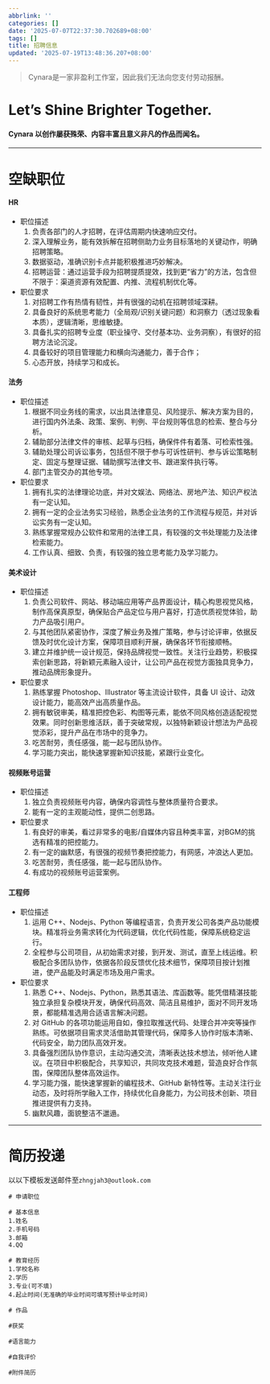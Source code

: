 ```yaml
---
abbrlink: ''
categories: []
date: '2025-07-07T22:37:30.702689+08:00'
tags: []
title: 招聘信息
updated: '2025-07-19T13:48:36.207+08:00'
---
```

> Cynara是一家非盈利工作室，因此我们无法向您支付劳动报酬。

# **Let’s Shine Brighter Together.**

#### Cynara 以创作屡获殊荣、内容丰富且意义非凡的作品而闻名。

---

# 空缺职位

#### HR

- 职位描述
  1. 负责各部门的人才招聘，在评估周期内快速响应交付。
  2. 深入理解业务，能有效拆解在招聘侧助力业务目标落地的关键动作，明确招聘策略。
  3. 数据驱动，准确识别卡点并能积极推进巧妙解决。
  4. 招聘运营：通过运营手段为招聘提质提效，找到更“省力”的方法，包含但不限于：渠道资源有效配置、内推、流程机制优化等。
- 职位要求
  1. 对招聘工作有热情有韧性，并有很强的动机在招聘领域深耕。
  2. 具备良好的系统思考能力（全局观/识别关键问题）和洞察力（透过现象看本质），逻辑清晰，思维敏捷。
  3. 具备扎实的招聘专业度（职业操守、交付基本功、业务洞察），有很好的招聘方法论沉淀。
  4. 具备较好的项目管理能力和横向沟通能力，善于合作；
  5. 心态开放，持续学习和成长。

#### 法务

- 职位描述
  1. 根据不同业务线的需求，以出具法律意见、风险提示、解决方案为目的，进行国内外法条、政策、案例、判例、平台规则等信息的检索、整合与分析。
  2. 辅助部分法律文件的审核、起草与归档，确保件件有着落、可检索性强。
  3. 辅助处理公司诉讼事务，包括但不限于参与可诉性研判、参与诉讼策略制定、固定与整理证据、辅助撰写法律文书、跟进案件执行等。
  4. 部门主管交办的其他专项。
- 职位要求
  1. 拥有扎实的法律理论功底，并对文娱法、网络法、房地产法、知识产权法有一定认知。
  2. 拥有一定的企业法务实习经验，熟悉企业法务的工作流程与规范，并对诉讼实务有一定认知。
  3. 熟练掌握常规办公软件和常用的法律工具，有较强的文书处理能力及法律检索能力。
  4. 工作认真、细致、负责，有较强的独立思考能力及学习能力。

#### 美术设计

- 职位描述
  1. 负责公司软件、网站、移动端应用等产品界面设计，精心构思视觉风格，制作高保真原型，确保贴合产品定位与用户喜好，打造优质视觉体验，助力产品吸引用户。
  2. 与其他团队紧密协作，深度了解业务及推广策略，参与讨论评审，依据反馈及时优化设计方案，保障项目顺利开展，确保各环节衔接顺畅。
  3. 建立并维护统一设计规范，保持品牌视觉一致性。关注行业趋势，积极探索创新思路，将新颖元素融入设计，让公司产品在视觉方面独具竞争力，推动品牌形象提升。
- 职位要求
  1. 熟练掌握 Photoshop、Illustrator 等主流设计软件，具备 UI 设计、动效设计能力，能高效产出高质量作品。
  2. 拥有敏锐审美，精准把控色彩、构图等元素，能依不同风格创造适配视觉效果。同时创新思维活跃，善于突破常规，以独特新颖设计想法为产品视觉添彩，提升产品在市场中的竞争力。
  3. 吃苦耐劳，责任感强，能一起与团队协作。
  4. 学习能力突出，能快速掌握新知识技能，紧跟行业变化。

#### 视频账号运营

- 职位描述
  1. 独立负责视频账号内容，确保内容调性与整体质量符合要求。
  2. 能有一定的主观能动性，提供二创思路。
- 职位要求
  1. 有良好的审美，看过非常多的电影/自媒体内容且种类丰富，对BGM的挑选有精准的把控能力。
  2. 有一定的幽默感，有很强的视频节奏把控能力，有网感，冲浪达人更加。
  3. 吃苦耐劳，责任感强，能一起与团队协作。
  4. 有成功的视频账号运营案例。

#### 工程师

- 职位描述
  1. 运用 C++、Nodejs、Python 等编程语言，负责开发公司各类产品功能模块。精准将业务需求转化为代码逻辑，优化代码性能，保障系统稳定运行。
  2. 全程参与公司项目，从初始需求对接，到开发、测试，直至上线运维。积极配合多团队协作，依据各阶段反馈优化技术细节，保障项目按计划推进，使产品能及时满足市场及用户需求。
- 职位要求
  1. 熟悉 C++、Nodejs、Python，熟悉其语法、库函数等。能凭借精湛技能独立承担复杂模块开发，确保代码高效、简洁且易维护，面对不同开发场景，都能精准选用合适语言解决问题。
  2. 对 GitHub 的各项功能运用自如，像拉取推送代码、处理合并冲突等操作熟练。可依据项目需求灵活借助其管理代码，保障多人协作时版本清晰、代码安全，助力团队高效开发。
  3. 具备强烈团队协作意识，主动沟通交流，清晰表达技术想法，倾听他人建议。在项目中积极配合，共享知识，共同攻克技术难题，营造良好合作氛围，保障团队整体高效运作。
  4. 学习能力强，能快速掌握新的编程技术、GitHub 新特性等。主动关注行业动态，及时将所学融入工作，持续优化自身能力，为公司技术创新、项目推进提供有力支持。
  5. 幽默风趣，面貌整洁不邋遢。

---

# 简历投递

以以下模板发送邮件至`zhngjah3@outlook.com`

```
# 申请职位

# 基本信息
1.姓名
2.手机号码
3.邮箱
4.QQ

# 教育经历
1.学校名称
2.学历
3.专业(可不填)
4.起止时间(无准确的毕业时间可填写预计毕业时间)

# 作品

#获奖

#语言能力

#自我评价

#附件简历
```


